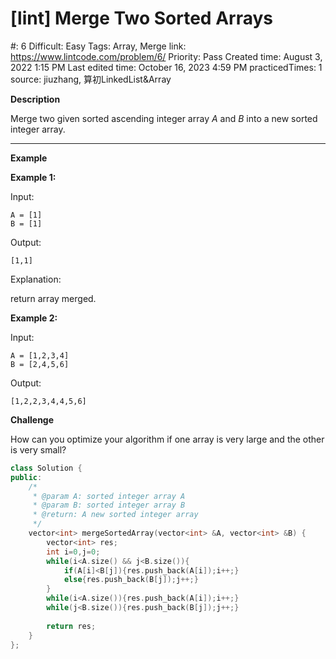 # [lint] Merge Two Sorted Arrays

#: 6
Difficult: Easy
Tags: Array, Merge
link: https://www.lintcode.com/problem/6/
Priority: Pass
Created time: August 3, 2022 1:15 PM
Last edited time: October 16, 2023 4:59 PM
practicedTimes: 1
source: jiuzhang, 算初LinkedList&Array

**Description**

Merge two given sorted ascending integer array *A* and *B* into a new sorted integer array.

---

**Example**

**Example 1:**

Input:

```
A = [1]
B = [1]

```

Output:

```
[1,1]

```

Explanation:

return array merged.

**Example 2:**

Input:

```
A = [1,2,3,4]
B = [2,4,5,6]

```

Output:

```
[1,2,2,3,4,4,5,6]

```

**Challenge**

How can you optimize your algorithm if one array is very large and the other is very small?

```cpp
class Solution {
public:
    /*
     * @param A: sorted integer array A
     * @param B: sorted integer array B
     * @return: A new sorted integer array
     */
    vector<int> mergeSortedArray(vector<int> &A, vector<int> &B) {
        vector<int> res;
        int i=0,j=0;
        while(i<A.size() && j<B.size()){
            if(A[i]<B[j]){res.push_back(A[i]);i++;}
            else{res.push_back(B[j]);j++;}
        }
        while(i<A.size()){res.push_back(A[i]);i++;}
        while(j<B.size()){res.push_back(B[j]);j++;}
        
        return res;
    }
};
```